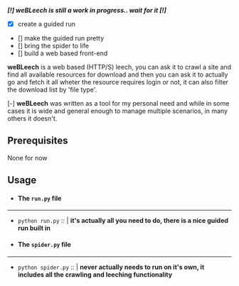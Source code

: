 **_[!] weBLeech is still a work in progress.. wait for it [!]_**
- [x] create a guided run
- [] make the guided run pretty
- [] bring the spider to life
- [] build a web based front-end

**weBLeech** is a web based (HTTP/S) leech, you can ask it to crawl a site and find all available resources for download and then you can ask it to
actually go and fetch it all wheter the resource requires login or not, it can also filter the download list by 'file type'.

[-] **weBLeech** was written as a tool for my personal need and while in some cases it is wide and general enough to manage multiple scenarios,
in many others it doesn't.


## Prerequisites

None for now

## Usage

* #### The `run.py` file
---
  * `python run.py` :: | **it's actually all you need to do, there is a nice guided run built in**

* #### The `spider.py` file
---
  * `python spider.py` :: | **never actually needs to run on it's own, it includes all the crawling and leeching functionality**
